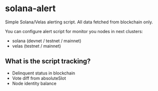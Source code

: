 # solana-alert
Simple Solana/Velas alerting script. All data fetched from blockchain only.

You can configure alert script for monitor you nodes in next clusters:

- solana (devnet / testnet / mainnet)
- velas (testnet / mainnet)

## What is the script tracking?

- Delinquent status in blockchain
- Vote diff from absoluteSlot
- Node identity balance

